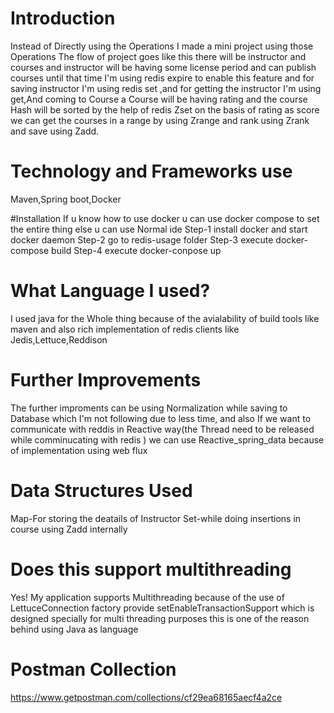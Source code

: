 

# Introduction

Instead of Directly using the Operations I made a mini project using those Operations The flow of project goes like this there will be instructor and courses and instructor will be having some license period and can publish courses until that time I'm using redis expire to enable this feature and for saving instructor I'm using redis set ,and for getting the instructor I'm using get,And coming to Course a Course will be having rating and the course Hash will be sorted by the help of redis Zset on the basis of rating as score we can get the courses in a range by using Zrange and rank using Zrank and save using Zadd.

# Technology and Frameworks use 
Maven,Spring boot,Docker 

#Installation
If u know how to use docker u can use docker compose to set the entire thing else u can use Normal ide
Step-1 install docker and start docker daemon
Step-2 go to redis-usage folder
Step-3 execute docker-compose build
Step-4 execute docker-conpose up
# What Language I used?
I used java for the Whole thing because of the avialability of build tools like maven and also rich implementation of redis clients like Jedis,Lettuce,Reddison

# Further Improvements
The further improments can be using Normalization while saving to Database which I'm not following due to less time, and also If we want to communicate with reddis in Reactive way(the Thread need to be released while comminucating with redis )
 we can use Reactive_spring_data because of implementation using web flux
 
# Data Structures Used 
Map-For storing the deatails of Instructor
Set-while doing insertions in course using Zadd internally

# Does this support multithreading
Yes! My application supports Multithreading because of the use of LettuceConnection factory provide setEnableTransactionSupport which is designed specially for multi threading purposes this is one of the reason behind using Java as language 

# Postman Collection
https://www.getpostman.com/collections/cf29ea68165aecf4a2ce


